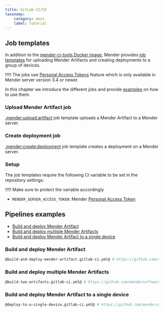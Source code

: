 ```yaml
---
title: GitLab CI/CD
taxonomy:
    category: docs
    label: tutorial
---
```


## Job templates
<!--AUTOVERSION: "tree/%/templates"/mender-ci-workflows-->
In addition to the [mender-ci-tools Docker image](../docs.md#mender-ci-workflows-docker-image), Mender provides [job templates](https://github.com/mendersoftware/mender-ci-workflows/tree/master/templates/gitlab) for uploading Mender Artifacts and creating deployments to a group of devices.

<!--AUTOVERSION: "Mender server version % or"/ignore-->
!!!!! The jobs use [Personal Access Tokens](../../../08.Server-integration/01.Using-the-apis/docs.md#personal-access-tokens) feature which is only available in Mender server version 3.4 or newer.

In this chapter we introduce the different jobs and provide [examples](#pipelines-examples) on how to use them.

### Upload Mender Artifact job
<!--AUTOVERSION: "tree/%/templates"/mender-ci-workflows-->
[.mender:upload:artifact](https://github.com/mendersoftware/mender-ci-workflows/tree/master/templates/gitlab/mender-artifact-upload.gitlab-ci.yml) job template uploads a Mender Artifact to a Mender server.

### Create deployment job
<!--AUTOVERSION: "tree/%/templates"/mender-ci-workflows-->
[.mender:create:deployment](https://github.com/mendersoftware/mender-ci-workflows/tree/master/templates/gitlab/mender-deployment-create.gitlab-ci.yml) job template creates a deployment on a Mender server.

### Setup
The job templates require the following CI variable to be set in the repository settings:

!!!!! Make sure to protect the variable accordingly

- `MENDER_SERVER_ACCESS_TOKEN`: Mender [Personal Access Token](../../../08.Server-integration/01.Using-the-apis/docs.md#personal-access-tokens)

## Pipelines examples

* [Build and deploy Mender Artifact](#build-and-deploy-mender-artifact)
* [Build and deploy multiple Mender Artifacts](#build-and-deploy-multiple-mender-artifacts)
* [Build and deploy Mender Artifact to a single device](#build-and-deploy-mender-artifact-to-a-single-device)

### Build and deploy Mender Artifact
<!--AUTOVERSION: "tree/%/examples"/mender-ci-workflows-->
```bash
@build-and-deploy-mender-artifact.gitlab-ci.yml@ # https://github.com/mendersoftware/mender-ci-workflows/tree/master/examples/gitlab/build-and-deploy-mender-artifact.gitlab-ci.yml
```

### Build and deploy multiple Mender Artifacts
<!--AUTOVERSION: "tree/%/examples"/mender-ci-workflows-->
```bash
@build-two-artifacts.gitlab-ci.yml@ # https://github.com/mendersoftware/mender-ci-workflows/tree/master/examples/gitlab/build-two-artifacts.gitlab-ci.yml
```

### Build and deploy Mender Artifact to a single device
<!--AUTOVERSION: "tree/%/examples"/mender-ci-workflows-->
```bash
@deploy-to-a-single-device.gitlab-ci.yml@ # https://github.com/mendersoftware/mender-ci-workflows/tree/master/examples/gitlab/deploy-to-a-single-device.gitlab-ci.yml
```
